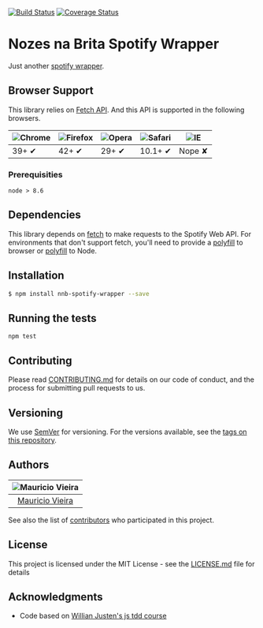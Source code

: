 [![Build Status](https://travis-ci.org/NozesNaBrita/nnb-spotify-wrapper.svg?branch=master)](https://travis-ci.org/NozesNaBrita/nnb-spotify-wrapper)
[![Coverage Status](https://coveralls.io/repos/github/NozesNaBrita/nnb-spotify-wrapper/badge.svg?branch=master)](https://coveralls.io/github/NozesNaBrita/nnb-spotify-wrapper?branch=master)

# Nozes na Brita Spotify Wrapper

Just another [spotify wrapper]((https://developer.spotify.com/web-api/)).

## Browser Support

This library relies on [Fetch API](https://fetch.spec.whatwg.org/). And this API is supported in the following browsers.

![Chrome](https://cloud.githubusercontent.com/assets/398893/3528328/23bc7bc4-078e-11e4-8752-ba2809bf5cce.png) | ![Firefox](https://cloud.githubusercontent.com/assets/398893/3528329/26283ab0-078e-11e4-84d4-db2cf1009953.png) | ![Opera](https://cloud.githubusercontent.com/assets/398893/3528330/27ec9fa8-078e-11e4-95cb-709fd11dac16.png) | ![Safari](https://cloud.githubusercontent.com/assets/398893/3528331/29df8618-078e-11e4-8e3e-ed8ac738693f.png) | ![IE](https://cloud.githubusercontent.com/assets/398893/3528325/20373e76-078e-11e4-8e3a-1cb86cf506f0.png) |
--- | --- | --- | --- | --- |
39+ ✔ | 42+ ✔ | 29+ ✔ | 10.1+ ✔ | Nope ✘ |


### Prerequisities

```
node > 8.6
```

## Dependencies

This library depends on [fetch](https://fetch.spec.whatwg.org/) to make requests to the Spotify Web API. For environments that don't support fetch, you'll need to provide a [polyfill](https://github.com/github/fetch) to browser or [polyfill](https://github.com/bitinn/node-fetch) to Node.

## Installation

```sh
$ npm install nnb-spotify-wrapper --save
```

## Running the tests

```
npm test
```

## Contributing

Please read [CONTRIBUTING.md](https://gist.github.com/PurpleBooth/b24679402957c63ec426) for details on our code of conduct, and the process for submitting pull requests to us.

## Versioning

We use [SemVer](http://semver.org/) for versioning. For the versions available, see the [tags on this repository](https://github.com/your/project/tags).

## Authors

| ![Mauricio Vieira](https://avatars2.githubusercontent.com/u/95258?s=150&v=4)|
|:---------------------:|
|  [Mauricio Vieira](https://github.com/mauriciovieira/)   |

See also the list of [contributors](https://github.com/NozesNaBrita/nnb-spotify-wrapper/contributors) who participated in this project.

## License

This project is licensed under the MIT License - see the [LICENSE.md](LICENSE.md) file for details

## Acknowledgments

* Code based on [Willian Justen's js tdd course](https://github.com/willianjusten/js-tdd-course)
